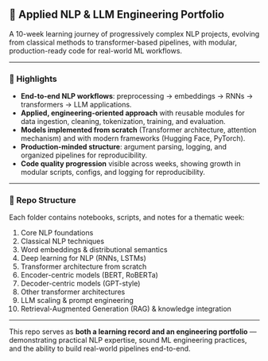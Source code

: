## 🧠 Applied NLP & LLM Engineering Portfolio

A 10-week learning journey of progressively complex NLP projects, evolving from classical methods to transformer-based pipelines, with modular, production-ready code for real-world ML workflows.

---

### 🚀 Highlights

- **End-to-end NLP workflows**: preprocessing → embeddings → RNNs → transformers → LLM applications.  
- **Applied, engineering-oriented approach** with reusable modules for data ingestion, cleaning, tokenization, training, and evaluation.  
- **Models implemented from scratch** (Transformer architecture, attention mechanism) and with modern frameworks (Hugging Face, PyTorch).  
- **Production-minded structure**: argument parsing, logging, and organized pipelines for reproducibility.  
- **Code quality progression** visible across weeks, showing growth in modular scripts, configs, and logging for reproducibility.

---

### 📂 Repo Structure

Each folder contains notebooks, scripts, and notes for a thematic week:

1. Core NLP foundations  
2. Classical NLP techniques  
3. Word embeddings & distributional semantics  
4. Deep learning for NLP (RNNs, LSTMs)  
5. Transformer architecture from scratch  
6. Encoder-centric models (BERT, RoBERTa)  
7. Decoder-centric models (GPT-style)  
8. Other transformer architectures  
9. LLM scaling & prompt engineering  
10. Retrieval-Augmented Generation (RAG) & knowledge integration  

---

This repo serves as **both a learning record and an engineering portfolio** — demonstrating practical NLP expertise, sound ML engineering practices, and the ability to build real-world pipelines end-to-end.